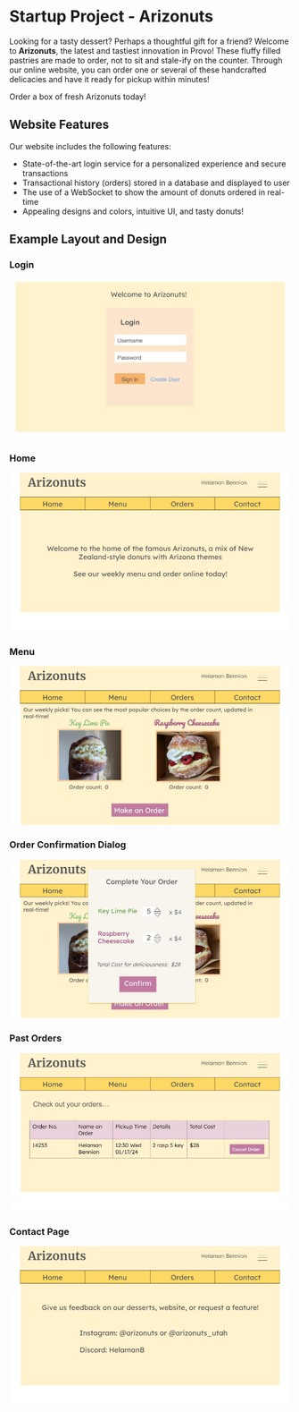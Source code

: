 # Startup Project - Arizonuts
Looking for a tasty dessert? Perhaps a thoughtful gift for a friend? Welcome to **Arizonuts**, the latest and tastiest innovation in Provo! 
These fluffy filled pastries are made to order, not to sit and stale-ify on the counter. Through our online website, you can order one or several of these handcrafted delicacies and have it ready for pickup within minutes! 

Order a box of fresh Arizonuts today!

## Website Features

Our website includes the following features:
- State-of-the-art login service for a personalized experience and secure transactions
- Transactional history (orders) stored in a database and displayed to user
- The use of a WebSocket to show the amount of donuts ordered in real-time
- Appealing designs and colors, intuitive UI, and tasty donuts!

## Example Layout and Design

### Login

![Login Page](img/arizonuts_login.jpg)


### Home

![Home Page design image](img/arizonuts_home.jpg)


### Menu

![Menu Page](img/arizonuts_menu.jpg)


### Order Confirmation Dialog

![Order Confirmation dialog window](img/arizonuts_order_dialog.jpg)


### Past Orders

![Orders page](img/arizonuts_orders.jpg)


### Contact Page

![Contact Page](img/arizonuts_contact.jpg)


